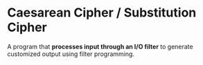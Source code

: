 # Caesarean Cipher / Substitution Cipher
A program that **processes input through an I/O filter** to generate customized output using filter programming.

